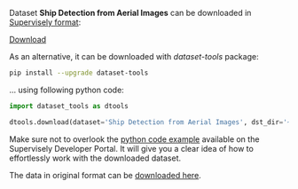 Dataset **Ship Detection from Aerial Images** can be downloaded in [Supervisely format](https://developer.supervisely.com/api-references/supervisely-annotation-json-format):

 [Download](https://assets.supervisely.com/supervisely-supervisely-assets-public/teams_storage/R/u/2h/qd6wDRKFbuZPb3i8Y2RGXR0xkgcJwiHBbcVZN8sDKiYoyRL2hY9efp3LnnyETt03SuUACd2vfah8jFCS6XsRcr0EIUWxAmm4b0gNmbyivpR1tsqJF8gukcUjX4o5.tar)

As an alternative, it can be downloaded with *dataset-tools* package:
``` bash
pip install --upgrade dataset-tools
```

... using following python code:
``` python
import dataset_tools as dtools

dtools.download(dataset='Ship Detection from Aerial Images', dst_dir='~/dataset-ninja/')
```
Make sure not to overlook the [python code example](https://developer.supervisely.com/getting-started/python-sdk-tutorials/iterate-over-a-local-project) available on the Supervisely Developer Portal. It will give you a clear idea of how to effortlessly work with the downloaded dataset.

The data in original format can be [downloaded here](https://www.kaggle.com/datasets/andrewmvd/ship-detection/download?datasetVersionNumber=1).